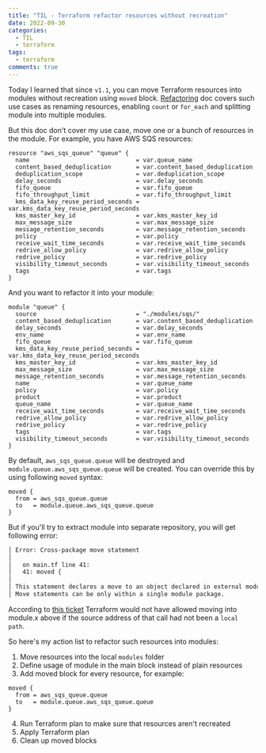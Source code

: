 ```yaml
---
title: "TIL - Terraform refactor resources without recreation"
date: 2022-09-30
categories:
  - TIL
  - terraform
tags:
  - terraform
comments: true
---
```


Today I learned that since `v1.1`, you can move Terraform resources into modules
without recreation using `moved` block. [Refactoring](https://www.terraform.io/language/modules/develop/refactoring)
doc covers such use cases as renaming resources, enabling `count` or `for_each`
and splitting module into multiple modules.

But this doc don't cover my use case, move one or a bunch of resources in the
module. For example, you have AWS SQS resources:

```hcl
resource "aws_sqs_queue" "queue" {
  name                              = var.queue_name
  content_based_deduplication       = var.content_based_deduplication
  deduplication_scope               = var.deduplication_scope
  delay_seconds                     = var.delay_seconds
  fifo_queue                        = var.fifo_queue
  fifo_throughput_limit             = var.fifo_throughput_limit
  kms_data_key_reuse_period_seconds = var.kms_data_key_reuse_period_seconds
  kms_master_key_id                 = var.kms_master_key_id
  max_message_size                  = var.max_message_size
  message_retention_seconds         = var.message_retention_seconds
  policy                            = var.policy
  receive_wait_time_seconds         = var.receive_wait_time_seconds
  redrive_allow_policy              = var.redrive_allow_policy
  redrive_policy                    = var.redrive_policy
  visibility_timeout_seconds        = var.visibility_timeout_seconds
  tags                              = var.tags
}
```

And you want to refactor it into your module:

```hcl
module "queue" {
  source                            = "./modules/sqs/"
  content_based_deduplication       = var.content_based_deduplication
  delay_seconds                     = var.delay_seconds
  env_name                          = var.env_name
  fifo_queue                        = var.fifo_queue
  kms_data_key_reuse_period_seconds = var.kms_data_key_reuse_period_seconds
  kms_master_key_id                 = var.kms_master_key_id
  max_message_size                  = var.max_message_size
  message_retention_seconds         = var.message_retention_seconds
  name                              = var.queue_name
  policy                            = var.policy
  product                           = var.product
  queue_name                        = var.queue_name
  receive_wait_time_seconds         = var.receive_wait_time_seconds
  redrive_allow_policy              = var.redrive_allow_policy
  redrive_policy                    = var.redrive_policy
  tags                              = var.tags
  visibility_timeout_seconds        = var.visibility_timeout_seconds
}
```

By default, `aws_sqs_queue.queue` will be destroyed and
`module.queue.aws_sqs_queue.queue` will be created. You can override this by
using following `moved` syntax:

```hcl
moved {
  from = aws_sqs_queue.queue
  to   = module.queue.aws_sqs_queue.queue
}
```

But if you'll try to extract module into separate repository, you will get 
following error:

```sh
│ Error: Cross-package move statement
│
│   on main.tf line 41:
│   41: moved {
│
│ This statement declares a move to an object declared in external module package "git::https://github.com/user/modules.git?ref=v0.5.5//modules/sqs".
│ Move statements can be only within a single module package.

```

According to [this ticket](https://discuss.hashicorp.com/t/request-for-feedback-cross-package-move-statements/33127/2)
Terraform would not have allowed moving into module.x above if the source
address of that call had not been a `local path`.

So here's my action list to refactor such resources into modules:

1. Move resources into the local `modules` folder
2. Define usage of module in the main block instead of plain resources
3. Add moved block for every resource, for example: 
```
moved {
  from = aws_sqs_queue.queue
  to   = module.queue.aws_sqs_queue.queue
}
```
4. Run Terraform plan to make sure that resources aren't recreated
5. Apply Terraform plan
6. Clean up moved blocks
